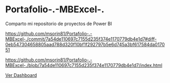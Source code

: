 # Portafolio-.-MBExcel-.

Comparto mi repositorio de proyectos de Power BI

https://github.com/msorin81/Portafolio-.-MBExcel-./commit/7a54de110697c7155d235f374e1170779db4e1d7#diff-0eb547304658805aad788d320f10bf1f292797b5e6d745a3bf617584da017051

https://github.com/msorin81/Portafolio-.-MBExcel-./blob/7a54de110697c7155d235f374e1170779db4e1d7/index.html

[Ver Dashboard](https://github.com/msorin81/Portafolio-.-MBExcel-./blob/7a54de110697c7155d235f374e1170779db4e1d7/index.html/)

